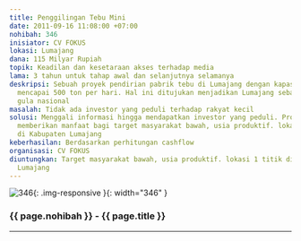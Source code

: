 ```yaml
---
title: Penggilingan Tebu Mini
date: 2011-09-16 11:08:00 +07:00
nohibah: 346
inisiator: CV FOKUS
lokasi: Lumajang
dana: 115 Milyar Rupiah
topik: Keadilan dan kesetaraan akses terhadap media
lama: 3 tahun untuk tahap awal dan selanjutnya selamanya
deskripsi: Sebuah proyek pendirian pabrik tebu di Lumajang dengan kapasitas giling
  mencapai 500 ton per hari. Hal ini ditujukan menjadikan Lumajang sebagai sentra
  gula nasional
masalah: Tidak ada investor yang peduli terhadap rakyat kecil
solusi: Menggali informasi hingga mendapatkan investor yang peduli. Proyek ini akan
  memberikan manfaat bagi target masyarakat bawah, usia produktif. lokasi 1 titik
  di Kabupaten Lumajang
keberhasilan: Berdasarkan perhitungan cashflow
organisasi: CV FOKUS
diuntungkan: Target masyarakat bawah, usia produktif. lokasi 1 titik di Kabupaten
  Lumajang
---
```


![346](/static/img/hibahcmb/346.png){: .img-responsive }{: width="346" }

### {{ page.nohibah }} - {{ page.title }}

---
